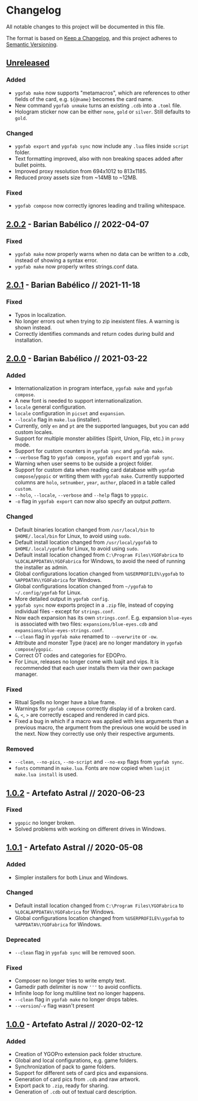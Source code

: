 # Changelog
All notable changes to this project will be documented in this file.

The format is based on [Keep a Changelog](https://keepachangelog.com/),
and this project adheres to [Semantic Versioning](https://semver.org/spec/v2.0.0.html).

## [Unreleased]
### Added
- `ygofab make` now supports "metamacros", which are references to other fields of the card, e.g. `${@name}` becomes the card name.
- New command `ygofab unmake` turns an existing `.cdb` into a `.toml` file.
- Hologram sticker now can be either `none`, `gold` or `silver`. Still defaults to `gold`.

### Changed
- `ygofab export` and `ygofab sync` now include any `.lua` files inside `script` folder.
- Text formatting improved, also with non breaking spaces added after bullet points.
- Improved proxy resolution from 694x1012 to 813x1185.
- Reduced proxy assets size from ~14MB to ~12MB.

### Fixed
- `ygofab compose` now correctly ignores leading and trailing whitespace.

## [2.0.2] - Barian Babélico // 2022-04-07
### Fixed
- `ygofab make` now properly warns when no data can be written to a .cdb, instead of showing a syntax error.
- `ygofab make` now properly writes strings.conf data.

## [2.0.1] - Barian Babélico // 2021-11-18
### Fixed
- Typos in localization.
- No longer errors out when trying to zip inexistent files. A warning is shown instead.
- Correctly identifies commands and return codes during build and installation.

## [2.0.0] - Barian Babélico // 2021-03-22
### Added
- Internationalization in program interface, `ygofab make` and `ygofab compose`.
- A new font is needed to support internationalization.
- `locale` general configuration.
- `locale` configuration in `picset` and `expansion`.
- `--locale` flag in `make.lua` (installer).
- Currently, only `en` and `pt` are the supported languages, but you can add custom locales. 
- Support for multiple monster abilities (Spirit, Union, Flip, etc.) in `proxy` mode.
- Support for custom counters in `ygofab sync` and `ygofab make`.
- `--verbose` flag to `ygofab compose`, `ygofab export` and `ygofab sync`.
- Warning when user seems to be outside a project folder.
- Support for custom data when reading card database with `ygofab compose`/`ygopic` or writing them with `ygofab make`. Currently supported columns are `holo`, `setnumber`, `year`, `author`, placed in a table called `custom`.
- `--holo`, `--locale`, `--verbose` and `--help` flags to `ygopic`.
- `-o` flag in `ygofab export` can now also specify an output _pattern_.

### Changed
- Default binaries location changed from `/usr/local/bin` to `$HOME/.local/bin` for Linux, to avoid using `sudo`.
- Default install location changed from `/usr/local/ygofab` to `$HOME/.local/ygofab` for Linux, to avoid using `sudo`.
- Default install location changed from `C:\Program Files\YGOFabrica` to `%LOCALAPPDATA%\YGOFabrica` for Windows, to avoid the need of running the installer as admin.
- Global configurations location changed from `%USERPROFILE%\ygofab` to `%APPDATA%\YGOFabrica` for Windows.
- Global configurations location changed from `~/ygofab` to `~/.config/ygofab` for Linux.
- More detailed output in `ygofab config`.
- `ygofab sync` now exports project in a `.zip` file, instead of copying individual files - except for `strings.conf`.
- Now each expansion has its own `strings.conf`. E.g. expansion `blue-eyes` is associated with two files: `expansions/blue-eyes.cdb` and `expansions/blue-eyes-strings.conf`.
- `--clean` flag in `ygofab make` renamed to `--overwrite` or `-ow`.
- Attribute and monster Type (race) are no longer mandatory in `ygofab compose`/`ygopic`.
- Correct OT codes and categories for EDOPro.
- For Linux, releases no longer come with luajit and vips. It is recommended that each user installs them via their own package manager.

### Fixed
- Ritual Spells no longer have a blue frame.
- Warnings for `ygofab compose` correctly display id of a broken card.
- `&`, `<`, `>` are correctly escaped and rendered in card pics.
- Fixed a bug in which if a macro was applied with less arguments than a previous macro, the argument from the previous one would be used in the next. Now they correctly use only their respective arguments.

### Removed
- `--clean`, `--no-pics`, `--no-script` and `--no-exp` flags from `ygofab sync`.
- `fonts` command in `make.lua`. Fonts are now copied when `luajit make.lua install` is used.

## [1.0.2] - Artefato Astral // 2020-06-23
### Fixed
- `ygopic` no longer broken.
- Solved problems with working on different drives in Windows.

## [1.0.1] - Artefato Astral // 2020-05-08
### Added
- Simpler installers for both Linux and Windows.

### Changed
- Default install location changed from `C:\Program Files\YGOFabrica` to `%LOCALAPPDATA%\YGOFabrica` for Windows.
- Global configurations location changed from `%USERPROFILE%\ygofab` to `%APPDATA%\YGOFabrica` for Windows.

### Deprecated
- `--clean` flag in `ygofab sync` will be removed soon.

### Fixed
- Composer no longer tries to write empty text.
- Gamedir path delimiter is now `'''` to avoid conflicts.
- Infinite loop for long multiline text no longer happens.
- `--clean` flag in `ygofab make` no longer drops tables.
- `--version`/`-v` flag wasn't present

## [1.0.0] - Artefato Astral // 2020-02-12
### Added
- Creation of YGOPro extension pack folder structure.
- Global and local configurations, e.g. game folders.
- Synchronization of pack to game folders.
- Support for different sets of card pics and expansions.
- Generation of card pics from `.cdb` and raw artwork.
- Export pack to `.zip`, ready for sharing.
- Generation of `.cdb` out of textual card description.

[Unreleased]: https://github.com/piface314/ygo-fabrica/compare/v2.0.2...HEAD
[2.0.2]: https://github.com/piface314/ygo-fabrica/compare/v2.0.1...v2.0.2
[2.0.1]: https://github.com/piface314/ygo-fabrica/compare/v2.0.0...v2.0.1
[2.0.0]: https://github.com/piface314/ygo-fabrica/compare/v1.0.2...v2.0.0
[1.0.2]: https://github.com/piface314/ygo-fabrica/compare/v1.0.1...v1.0.2
[1.0.1]: https://github.com/piface314/ygo-fabrica/compare/v1.0.0...v1.0.1
[1.0.0]: https://github.com/piface314/ygo-fabrica/releases/tag/v1.0.0
